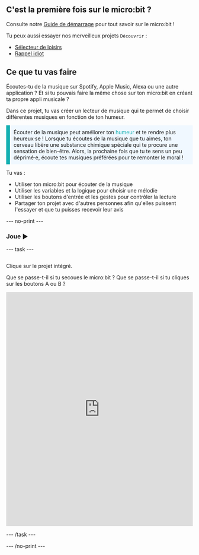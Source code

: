 ## C'est la première fois sur le micro:bit ?

Consulte notre [Guide de démarrage](https://projects.raspberrypi.org/fr-FR/projects/getting-started-guide-microbit) pour tout savoir sur le micro:bit !

Tu peux aussi essayer nos merveilleux projets `Découvrir` :
- [Sélecteur de loisirs](https://projects.raspberrypi.org/fr-FR/projects/hobby-selector)
- [Rappel idiot](https://projects.raspberrypi.org/fr-FR/projects/silly-reminder)

## Ce que tu vas faire

Écoutes-tu de la musique sur Spotify, Apple Music, Alexa ou une autre application ? Et si tu pouvais faire la même chose sur ton micro:bit en créant ta propre appli musicale ?

Dans ce projet, tu vas créer un lecteur de musique qui te permet de choisir différentes musiques en fonction de ton humeur.

<p style="border-left: solid; border-width:10px; border-color: #0faeb0; background-color: aliceblue; padding: 10px;">
Écouter de la musique peut améliorer ton <span style="color: #0faeb0">humeur</span> et te rendre plus heureux·se ! Lorsque tu écoutes de la musique que tu aimes, ton cerveau libère une substance chimique spéciale qui te procure une sensation de bien-être. Alors, la prochaine fois que tu te sens un peu déprimé·e, écoute tes musiques préférées pour te remonter le moral !
</p>

Tu vas :
+ Utiliser ton micro:bit pour écouter de la musique
+ Utiliser les variables et la logique pour choisir une mélodie
+ Utiliser les boutons d'entrée et les gestes pour contrôler la lecture
+ Partager ton projet avec d'autres personnes afin qu'elles puissent l'essayer et que tu puisses recevoir leur avis

--- no-print ---

### Joue ▶️

--- task ---
<div style="display: flex; flex-wrap: wrap">
<div style="flex-basis: 175px; flex-grow: 1">  

Clique sur le projet intégré.

Que se passe-t-il si tu secoues le micro:bit ?
Que se passe-t-il si tu cliques sur les boutons A ou B ?

<div style="position:relative;height:0;padding-bottom:125%;overflow:hidden;"><iframe style="position:absolute;top:0;left:0;width:100%;height:100%;" src="https://makecode.microbit.org/---run?id=_MwPes879654M" allowfullscreen="allowfullscreen" sandbox="allow-popups allow-forms allow-scripts allow-same-origin" frameborder="0"></iframe></div>

</div>
</div>

--- /task ---

--- /no-print ---
